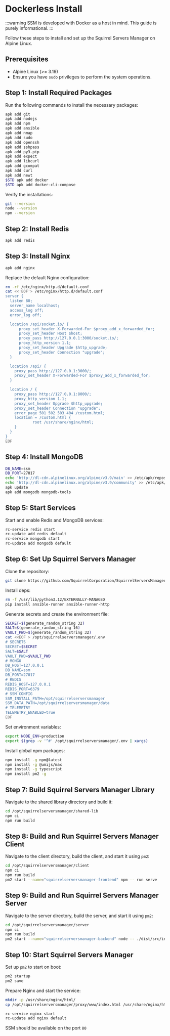 # Dockerless Install

:::warning 
SSM is developed with Docker as a host in mind. This guide is purely informational. 
:::

Follow these steps to install and set up the Squirrel Servers Manager on Alpine Linux.

## Prerequisites

- Alpine Linux (>= 3.19)
- Ensure you have `sudo` privileges to perform the system operations.

## Step 1: Install Required Packages

Run the following commands to install the necessary packages:

```sh
apk add git
apk add nodejs
apk add npm
apk add ansible
apk add nmap
apk add sudo
apk add openssh
apk add sshpass
apk add py3-pip
apk add expect
apk add libcurl
apk add gcompat
apk add curl
apk add newt
$STD apk add docker
$STD apk add docker-cli-compose
```

Verify the installations:

```sh
git --version
node --version
npm --version
```

## Step 2: Install Redis

```sh
apk add redis
```

## Step 3: Install Nginx

```sh
apk add nginx
```

Replace the default Nginx configuration:

```sh
rm -rf /etc/nginx/http.d/default.conf
cat <<'EOF'> /etc/nginx/http.d/default.conf
server {
  listen 80;
  server_name localhost;
  access_log off;
  error_log off;

  location /api/socket.io/ {
      proxy_set_header X-Forwarded-For $proxy_add_x_forwarded_for;
      proxy_set_header Host $host;
      proxy_pass http://127.0.0.1:3000/socket.io/;
      proxy_http_version 1.1;
      proxy_set_header Upgrade $http_upgrade;
      proxy_set_header Connection "upgrade";
  }

  location /api/ {
    proxy_pass http://127.0.0.1:3000/;
    proxy_set_header X-Forwarded-For $proxy_add_x_forwarded_for;
  }

  location / {
    proxy_pass http://127.0.0.1:8000/;
    proxy_http_version 1.1;
    proxy_set_header Upgrade $http_upgrade;
    proxy_set_header Connection "upgrade";
    error_page 501 502 503 404 /custom.html;
    location = /custom.html {
            root /usr/share/nginx/html;
    }
  }
}
EOF
```

## Step 4: Install MongoDB

```sh
DB_NAME=ssm
DB_PORT=27017
echo 'http://dl-cdn.alpinelinux.org/alpine/v3.9/main' >> /etc/apk/repositories
echo 'http://dl-cdn.alpinelinux.org/alpine/v3.9/community' >> /etc/apk/repositories
apk update
apk add mongodb mongodb-tools
```

## Step 5: Start Services

Start and enable Redis and MongoDB services:

```sh
rc-service redis start
rc-update add redis default
rc-service mongodb start
rc-update add mongodb default
```

## Step 6: Set Up Squirrel Servers Manager

Clone the repository:

```sh
git clone https://github.com/SquirrelCorporation/SquirrelServersManager.git /opt/squirrelserversmanager
```

Install deps:
```sh
rm -f /usr/lib/python3.12/EXTERNALLY-MANAGED
pip install ansible-runner ansible-runner-http
```

Generate secrets and create the environment file:

```sh
SECRET=$(generate_random_string 32)
SALT=$(generate_random_string 16)
VAULT_PWD=$(generate_random_string 32)
cat <<EOF > /opt/squirrelserversmanager/.env
# SECRETS
SECRET=$SECRET
SALT=$SALT
VAULT_PWD=$VAULT_PWD
# MONGO
DB_HOST=127.0.0.1
DB_NAME=ssm
DB_PORT=27017
# REDIS
REDIS_HOST=127.0.0.1
REDIS_PORT=6379
# SSM CONFIG
SSM_INSTALL_PATH=/opt/squirrelserversmanager
SSM_DATA_PATH=/opt/squirrelserversmanager/data
# TELEMETRY
TELEMETRY_ENABLED=true
EOF
```

Set environment variables:

```sh
export NODE_ENV=production
export $(grep -v '^#' /opt/squirrelserversmanager/.env | xargs)
```

Install global npm packages:

```sh
npm install -g npm@latest
npm install -g @umijs/max
npm install -g typescript
npm install pm2 -g
```

## Step 7: Build Squirrel Servers Manager Library

Navigate to the shared library directory and build it:

```sh
cd /opt/squirrelserversmanager/shared-lib
npm ci
npm run build
```

## Step 8: Build and Run Squirrel Servers Manager Client

Navigate to the client directory, build the client, and start it using `pm2`:

```sh
cd /opt/squirrelserversmanager/client
npm ci
npm run build
pm2 start --name="squirrelserversmanager-frontend" npm -- run serve
```

## Step 9: Build and Run Squirrel Servers Manager Server

Navigate to the server directory, build the server, and start it using `pm2`:

```sh
cd /opt/squirrelserversmanager/server
npm ci
npm run build
pm2 start --name="squirrelserversmanager-backend" node -- ./dist/src/index.js
```

## Step 10: Start Squirrel Servers Manager

Set up `pm2` to start on boot:

```sh
pm2 startup
pm2 save
```

Prepare Nginx and start the service:

```sh
mkdir -p /usr/share/nginx/html/
cp /opt/squirrelserversmanager/proxy/www/index.html /usr/share/nginx/html/custom.html

rc-service nginx start
rc-update add nginx default
```

SSM should be available on the port `80`